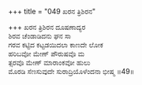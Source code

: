+++
title = "049 ಖರನ ತ್ರಿಶಿರನ"

+++
ಖರನ ತ್ರಿಶಿರನ ದೂಷಣಾದ್ಯರ   
ಶಿರವ ಚೆಂಡಾಡಿದನು ಘನ ಸಾ  
ಗರವ ಕಟ್ಟಿದ ಕಟ್ಟಡಯಿದಲಾ ಕಾಣದೇ ಲೋಕ  
ಹರಿಬವೋ ಮೇಣ್ ಪೌರುಷವೊ ಮ  
ತ್ಸರವೊ ಮೇಣ್ ಮಾರಾಂಕವೋ ಹುಲು  
ಮೊರಡಿ ಸೆಣಸುವುದೇ ಸುರಾದ್ರಿಯೊಳೆಂದನಾ ಭೀಷ್ಮ    ॥49॥
